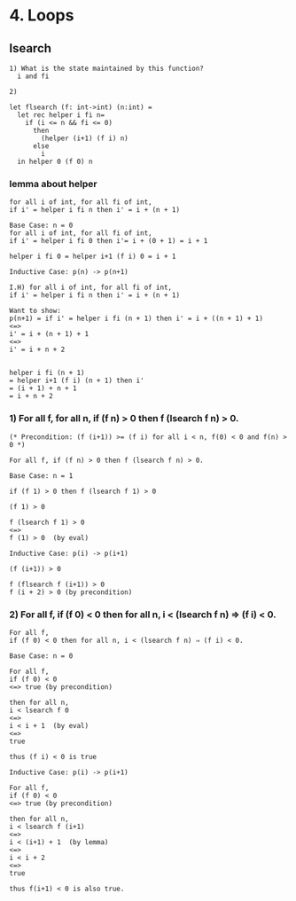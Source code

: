 # 4. Loops

## lsearch

```
1) What is the state maintained by this function?
  i and fi
```

```
2)

let flsearch (f: int->int) (n:int) =
  let rec helper i fi n=
    if (i <= n && fi <= 0)
      then
        (helper (i+1) (f i) n)
      else
        i
  in helper 0 (f 0) n
```

### lemma about helper

```
for all i of int, for all fi of int,
if i' = helper i fi n then i' = i + (n + 1)
```

```
Base Case: n = 0
for all i of int, for all fi of int,
if i' = helper i fi 0 then i'= i + (0 + 1) = i + 1

helper i fi 0 = helper i+1 (f i) 0 = i + 1
```

```
Inductive Case: p(n) -> p(n+1)

I.H) for all i of int, for all fi of int,
if i' = helper i fi n then i' = i + (n + 1)

Want to show:
p(n+1) = if i' = helper i fi (n + 1) then i' = i + ((n + 1) + 1)
<=>
i' = i + (n + 1) + 1
<=>
i' = i + n + 2


helper i fi (n + 1)
= helper i+1 (f i) (n + 1) then i'
= (i + 1) + n + 1
= i + n + 2
```

### 1) For all f, for all n, if (f n) > 0 then f (lsearch f n) > 0.

```
(* Precondition: (f (i+1)) >= (f i) for all i < n, f(0) < 0 and f(n) > 0 *)

For all f, if (f n) > 0 then f (lsearch f n) > 0.
```

```
Base Case: n = 1

if (f 1) > 0 then f (lsearch f 1) > 0

(f 1) > 0

f (lsearch f 1) > 0
<=>
f (1) > 0  (by eval)
```

```
Inductive Case: p(i) -> p(i+1)

(f (i+1)) > 0

f (flsearch f (i+1)) > 0
f (i + 2) > 0 (by precondition)
```


### 2) For all f, if (f 0) < 0 then for all n, i < (lsearch f n) ⇒ (f i) < 0.

```
For all f,
if (f 0) < 0 then for all n, i < (lsearch f n) ⇒ (f i) < 0.
```

```
Base Case: n = 0

For all f,
if (f 0) < 0
<=> true (by precondition)

then for all n,
i < lsearch f 0
<=>
i < i + 1  (by eval)
<=>
true

thus (f i) < 0 is true
```

```
Inductive Case: p(i) -> p(i+1)

For all f,
if (f 0) < 0
<=> true (by precondition)

then for all n,
i < lsearch f (i+1)
<=>
i < (i+1) + 1  (by lemma)
<=>
i < i + 2
<=>
true

thus f(i+1) < 0 is also true.
```

